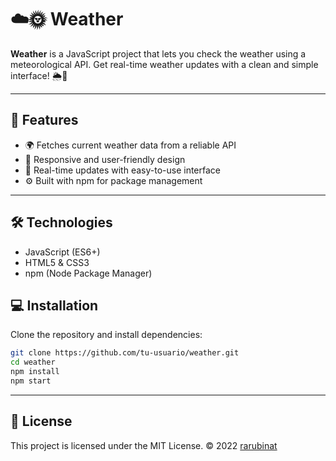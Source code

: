 # ☁️🌞 Weather 

**Weather** is a JavaScript project that lets you check the weather using a meteorological API. Get real-time weather updates with a clean and simple interface! 🌦️📡

---

## 🚀 Features 

- 🌍 Fetches current weather data from a reliable API  
- 📱 Responsive and user-friendly design  
- 🔄 Real-time updates with easy-to-use interface  
- ⚙️ Built with npm for package management

---

## 🛠️ Technologies 

- JavaScript (ES6+)  
- HTML5 & CSS3  
- npm (Node Package Manager)  

## 💻 Installation 

Clone the repository and install dependencies:

```bash
git clone https://github.com/tu-usuario/weather.git
cd weather
npm install
npm start
```
---

## 📄 License
This project is licensed under the MIT License.
© 2022 [rarubinat](https://github.com/rarubinat)
